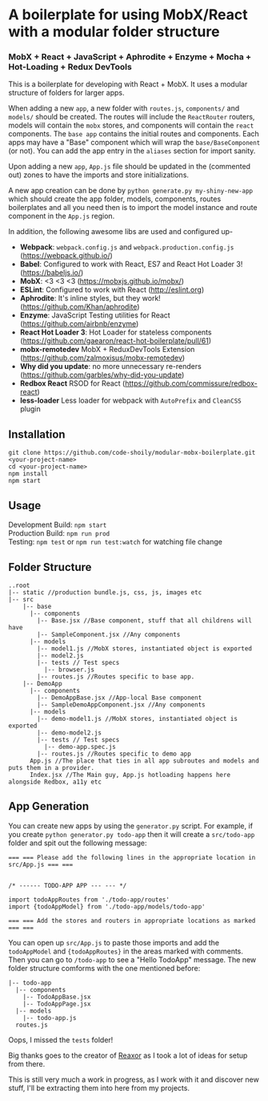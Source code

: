 # A boilerplate for using MobX/React with a modular folder structure
### MobX + React + JavaScript + Aphrodite + Enzyme + Mocha + Hot-Loading + Redux DevTools

This is a boilerplate for developing with React + MobX. It uses a modular structure of folders for larger apps.

When adding a new `app`, a new folder with `routes.js`, `components/` and `models/` should be created. The routes will include the `ReactRouter` routers, models will contain the `mobx` stores, and components will contain the `react` components. The `base app` contains the initial routes and components. Each apps may have a "Base" component which will wrap the `base/BaseComponent` (or not). You can add the app entry in the `aliases` section for import sanity. 

Upon adding a new `app`, `App.js` file should be updated in the (commented out) zones to have the imports and store initializations.

A new app creation can be done by `python generate.py my-shiny-new-app` which should create the app folder, models, components, routes boilerplates and all you need then is to import the model instance and route component in the `App.js` region.

In addition, the following awesome libs are used and configured up-

* **Webpack**: `webpack.config.js` and `webpack.production.config.js` (https://webpack.github.io/)
* **Babel**: Configured to work with React, ES7 and React Hot Loader 3! (https://babeljs.io/)
* **MobX**: <3 <3 <3 (https://mobxjs.github.io/mobx/)
* **ESLint**: Configured to work with React (http://eslint.org)
* **Aphrodite**: It's inline styles, but they work! (https://github.com/Khan/aphrodite)
* **Enzyme**: JavaScript Testing utilities for React (https://github.com/airbnb/enzyme)
* **React Hot Loader 3**: Hot Loader for stateless components (https://github.com/gaearon/react-hot-boilerplate/pull/61)
* **mobx-remotedev** MobX + ReduxDevTools Extension (https://github.com/zalmoxisus/mobx-remotedev)
* **Why did you update**: no more unnecessary re-renders (https://github.com/garbles/why-did-you-update)
* **Redbox React** RSOD for React (https://github.com/commissure/redbox-react)
* **less-loader** Less loader for webpack with `AutoPrefix` and `CleanCSS` plugin

## Installation
```
git clone https://github.com/code-shoily/modular-mobx-boilerplate.git <your-project-name>
cd <your-project-name>
npm install
npm start
```

## Usage
Development Build:  ``npm start``  
Production Build: ``npm run prod``  
Testing: ``npm test`` or ``npm run test:watch`` for watching file change

## Folder Structure
```
..root
|-- static //production bundle.js, css, js, images etc
|-- src
	|-- base
	  |-- components
	    |-- Base.jsx //Base component, stuff that all childrens will have
	    |-- SampleComponent.jsx //Any components
	  |-- models
	    |-- model1.js //MobX stores, instantiated object is exported
	    |-- model2.js
		|-- tests // Test specs
		  |-- browser.js
		|-- routes.js //Routes specific to base app.
	|-- DemoApp
	  |-- components
	    |-- DemoAppBase.jsx //App-local Base component
	    |-- SampleDemoAppComponent.jsx //Any components
	  |-- models
	    |-- demo-model1.js //MobX stores, instantiated object is exported
	    |-- demo-model2.js
		|-- tests // Test specs
		  |-- demo-app.spec.js
		|-- routes.js //Routes specific to demo app
	  App.js //The place that ties in all app subroutes and models and puts them in a provider.
	  Index.jsx //The Main guy, App.js hotloading happens here alongside Redbox, a11y etc
```

## App Generation
You can create new apps by using the `generator.py` script. For example, if you create `python generator.py todo-app` then it will create a `src/todo-app` folder and spit out the following message:

```
=== === Please add the following lines in the appropriate location in src/App.js === ===


/* ------ TODO-APP APP --- --- */

import todoAppRoutes from './todo-app/routes'
import {todoAppModel} from './todo-app/models/todo-app'

=== === Add the stores and routers in appropriate locations as marked === ===
```

You can open up `src/App.js` to paste those imports and add the `todoAppModel` and `{todoAppRoutes}` in the areas marked with comments. Then you can go to `/todo-app` to see a "Hello TodoApp" message. The new folder structure comforms with the one mentioned before:

```
|-- todo-app
  |-- components
    |-- TodoAppBase.jsx
    |-- TodoAppPage.jsx
  |-- models
    |-- todo-app.js
  routes.js
```

Oops, I missed the `tests` folder!

Big thanks goes to the creator of [Reaxor](https://github.com/KadoBOT/reaxor) as I took a lot of ideas for setup from there. 

This is still very much a work in progress, as I work with it and discover new stuff, I'll be extracting them into here from my projects.
